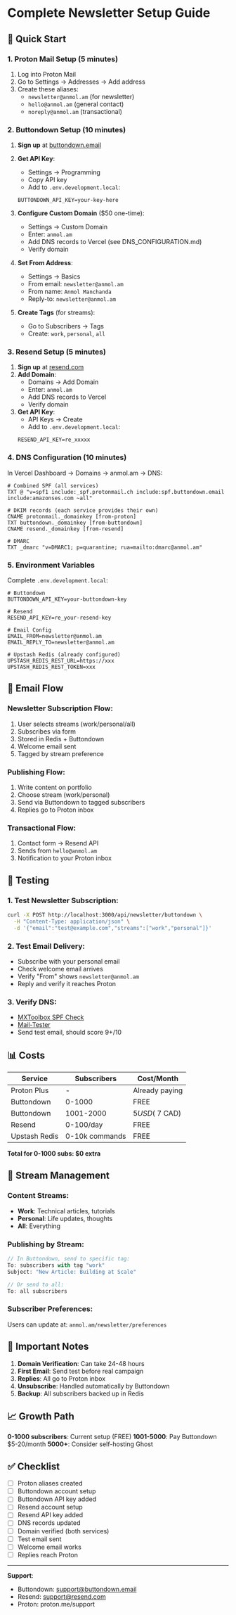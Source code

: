 # Complete Newsletter Setup Guide

## 🚀 Quick Start

### 1. Proton Mail Setup (5 minutes)
1. Log into Proton Mail
2. Go to Settings → Addresses → Add address
3. Create these aliases:
   - `newsletter@anmol.am` (for newsletter)
   - `hello@anmol.am` (general contact)
   - `noreply@anmol.am` (transactional)

### 2. Buttondown Setup (10 minutes)

1. **Sign up** at [buttondown.email](https://buttondown.email)
2. **Get API Key**:
   - Settings → Programming
   - Copy API key
   - Add to `.env.development.local`:
   ```env
   BUTTONDOWN_API_KEY=your-key-here
   ```

3. **Configure Custom Domain** ($50 one-time):
   - Settings → Custom Domain
   - Enter: `anmol.am`
   - Add DNS records to Vercel (see DNS_CONFIGURATION.md)
   - Verify domain

4. **Set From Address**:
   - Settings → Basics
   - From email: `newsletter@anmol.am`
   - From name: `Anmol Manchanda`
   - Reply-to: `newsletter@anmol.am`

5. **Create Tags** (for streams):
   - Go to Subscribers → Tags
   - Create: `work`, `personal`, `all`

### 3. Resend Setup (5 minutes)

1. **Sign up** at [resend.com](https://resend.com)
2. **Add Domain**:
   - Domains → Add Domain
   - Enter: `anmol.am`
   - Add DNS records to Vercel
   - Verify domain
3. **Get API Key**:
   - API Keys → Create
   - Add to `.env.development.local`:
   ```env
   RESEND_API_KEY=re_xxxxx
   ```

### 4. DNS Configuration (10 minutes)

In Vercel Dashboard → Domains → anmol.am → DNS:

```dns
# Combined SPF (all services)
TXT @ "v=spf1 include:_spf.protonmail.ch include:spf.buttondown.email include:amazonses.com ~all"

# DKIM records (each service provides their own)
CNAME protonmail._domainkey [from-proton]
TXT buttondown._domainkey [from-buttondown]
CNAME resend._domainkey [from-resend]

# DMARC
TXT _dmarc "v=DMARC1; p=quarantine; rua=mailto:dmarc@anmol.am"
```

### 5. Environment Variables

Complete `.env.development.local`:
```env
# Buttondown
BUTTONDOWN_API_KEY=your-buttondown-key

# Resend  
RESEND_API_KEY=re_your-resend-key

# Email Config
EMAIL_FROM=newsletter@anmol.am
EMAIL_REPLY_TO=newsletter@anmol.am

# Upstash Redis (already configured)
UPSTASH_REDIS_REST_URL=https://xxx
UPSTASH_REDIS_REST_TOKEN=xxx
```

## 📧 Email Flow

### Newsletter Subscription Flow:
1. User selects streams (work/personal/all)
2. Subscribes via form
3. Stored in Redis + Buttondown
4. Welcome email sent
5. Tagged by stream preference

### Publishing Flow:
1. Write content on portfolio
2. Choose stream (work/personal)
3. Send via Buttondown to tagged subscribers
4. Replies go to Proton inbox

### Transactional Flow:
1. Contact form → Resend API
2. Sends from `hello@anmol.am`
3. Notification to your Proton inbox

## 🧪 Testing

### 1. Test Newsletter Subscription:
```bash
curl -X POST http://localhost:3000/api/newsletter/buttondown \
  -H "Content-Type: application/json" \
  -d '{"email":"test@example.com","streams":["work","personal"]}'
```

### 2. Test Email Delivery:
- Subscribe with your personal email
- Check welcome email arrives
- Verify "From" shows `newsletter@anmol.am`
- Reply and verify it reaches Proton

### 3. Verify DNS:
- [MXToolbox SPF Check](https://mxtoolbox.com/spf.aspx)
- [Mail-Tester](https://www.mail-tester.com/)
- Send test email, should score 9+/10

## 📊 Costs

| Service | Subscribers | Cost/Month |
|---------|------------|------------|
| Proton Plus | - | Already paying |
| Buttondown | 0-1000 | FREE |
| Buttondown | 1001-2000 | $5 USD (~$7 CAD) |
| Resend | 0-100/day | FREE |
| Upstash Redis | 0-10k commands | FREE |

**Total for 0-1000 subs: $0 extra**

## 🎯 Stream Management

### Content Streams:
- **Work**: Technical articles, tutorials
- **Personal**: Life updates, thoughts
- **All**: Everything

### Publishing by Stream:
```javascript
// In Buttondown, send to specific tag:
To: subscribers with tag "work"
Subject: "New Article: Building at Scale"

// Or send to all:
To: all subscribers
```

### Subscriber Preferences:
Users can update at: `anmol.am/newsletter/preferences`

## 🚨 Important Notes

1. **Domain Verification**: Can take 24-48 hours
2. **First Email**: Send test before real campaign
3. **Replies**: All go to Proton inbox
4. **Unsubscribe**: Handled automatically by Buttondown
5. **Backup**: All subscribers backed up in Redis

## 📈 Growth Path

**0-1000 subscribers**: Current setup (FREE)
**1001-5000**: Pay Buttondown $5-20/month
**5000+**: Consider self-hosting Ghost

## ✅ Checklist

- [ ] Proton aliases created
- [ ] Buttondown account setup
- [ ] Buttondown API key added
- [ ] Resend account setup
- [ ] Resend API key added
- [ ] DNS records updated
- [ ] Domain verified (both services)
- [ ] Test email sent
- [ ] Welcome email works
- [ ] Replies reach Proton

---

**Support**: 
- Buttondown: support@buttondown.email
- Resend: support@resend.com
- Proton: proton.me/support
